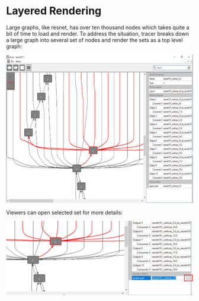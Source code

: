 # Layered Rendering
Large graphs, like resnet, has over ten thousand nodes which takes quite a bit of time to load and render. To address the situation, tracer breaks down a large graph into several set of nodes and render the sets as a top level graph:

<img src="https://github.com/RandySheriffH/tracer/blob/master/snaps/Layered.PNG" width=600 height=400>

Viewers can open selected set for more details:

<img src="https://github.com/RandySheriffH/tracer/blob/master/snaps/OpenGraphPart.PNG" width=600 height=200>
